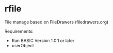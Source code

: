 rfile
=====

File manage based on FileDrawers (filedrawers.org)

Requirements:

* Run BASIC Version 1.0.1 or later
* userObject
